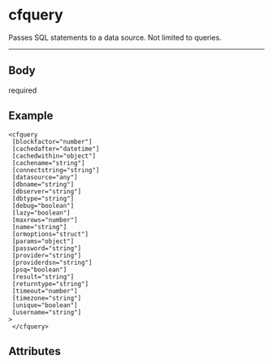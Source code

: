# cfquery


Passes SQL statements to a data source. Not limited to queries.

---
## Body
required

## Example
```
<cfquery
 [blockfactor="number"]
 [cachedafter="datetime"]
 [cachedwithin="object"]
 [cachename="string"]
 [connectstring="string"]
 [datasource="any"]
 [dbname="string"]
 [dbserver="string"]
 [dbtype="string"]
 [debug="boolean"]
 [lazy="boolean"]
 [maxrows="number"]
 [name="string"]
 [ormoptions="struct"]
 [params="object"]
 [password="string"]
 [provider="string"]
 [providerdsn="string"]
 [psq="boolean"]
 [result="string"]
 [returntype="string"]
 [timeout="number"]
 [timezone="string"]
 [unique="boolean"]
 [username="string"]
> 
 </cfquery>
```
## Attributes
